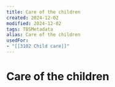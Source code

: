 ```yaml
---
title: Care of the children
created: 2024-12-02
modified: 2024-12-02
tags: TBSMetadata
alias: Care of the children
usedFor:
- "[[3102 Child care]]"
---
```

# Care of the children
